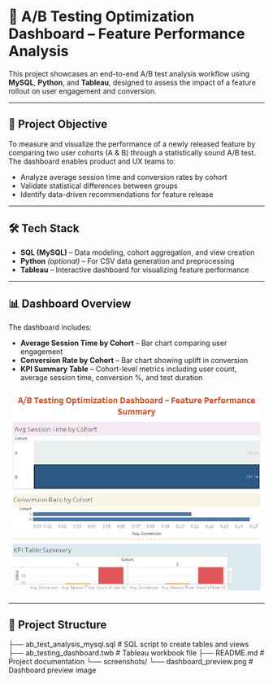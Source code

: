 # 🧪 A/B Testing Optimization Dashboard – Feature Performance Analysis

This project showcases an end-to-end A/B test analysis workflow using **MySQL**, **Python**, and **Tableau**, designed to assess the impact of a feature rollout on user engagement and conversion.

---

## 📌 Project Objective

To measure and visualize the performance of a newly released feature by comparing two user cohorts (A & B) through a statistically sound A/B test. The dashboard enables product and UX teams to:

- Analyze average session time and conversion rates by cohort  
- Validate statistical differences between groups  
- Identify data-driven recommendations for feature release  

---

## 🛠 Tech Stack

- **SQL (MySQL)** – Data modeling, cohort aggregation, and view creation  
- **Python** *(optional)* – For CSV data generation and preprocessing  
- **Tableau** – Interactive dashboard for visualizing feature performance  

---

## 📊 Dashboard Overview

The dashboard includes:

- **Average Session Time by Cohort** – Bar chart comparing user engagement  
- **Conversion Rate by Cohort** – Bar chart showing uplift in conversion  
- **KPI Summary Table** – Cohort-level metrics including user count, average session time, conversion %, and test duration  

![Dashboard Preview](screenshots/dashboard_preview.png)

---

## 📂 Project Structure

├── ab_test_analysis_mysql.sql # SQL script to create tables and views
├── ab_testing_dashboard.twb # Tableau workbook file
├── README.md # Project documentation
└── screenshots/ └── dashboard_preview.png # Dashboard preview image

